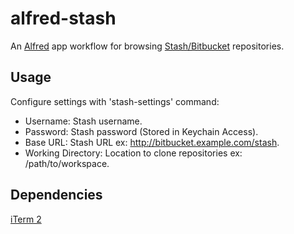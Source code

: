 # alfred-stash
An [Alfred](https://www.alfredapp.com/) app workflow for browsing [Stash/Bitbucket](https://www.atlassian.com/software/bitbucket/server) repositories.

## Usage
Configure settings with 'stash-settings' command:
* Username: Stash username.
* Password: Stash password (Stored in Keychain Access).
* Base URL: Stash URL ex: http://bitbucket.example.com/stash.
* Working Directory: Location to clone repositories ex: /path/to/workspace.

## Dependencies
[iTerm 2](https://www.iterm2.com/)
